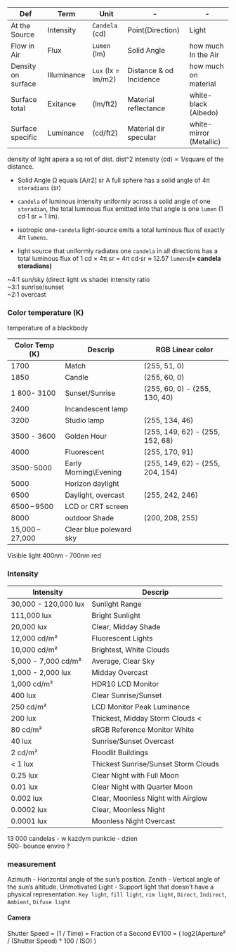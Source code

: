 
 Def | Term | Unit | - |  - |
 --- | --- | --- | --- | - | 
 At the Source  | Intensity | `Candela` (cd) | Point(Direction) | Light
 Flow in Air | Flux | `Lumen` (lm) | Solid Angle | how much In the Air | 
 Density on surface | Illuminance | `Lux` (lx = lm/m2) | Distance & od Incidence | how much on material
 Surface total | Exitance | (lm/ft2) | Material reflectance | white-black (Albedo)
 Surface specific | Luminance | (cd/ft2) | Material dir specular | white-mirror (Metallic)

density of light apera a sq rot of dist. dist^2 intensity (cd) ∝ 1/square of the distance.

- Solid Angle Ω equals [A/r2] sr A full sphere has a solid angle of 4π `steradians` (sr)

- `candela` of luminous intensity uniformly across a solid angle of one `steradian`, the total luminous flux emitted into that angle is one `lumen` (1 cd·1 sr = 1 lm). 
-  isotropic one-`candela` light-source emits a total luminous flux of exactly 4π `lumens`.
- light source that uniformly radiates one `candela` in all directions has a total luminous flux of 1 cd × 4π sr = 4π cd⋅sr ≈ 12.57 `lumens`**(= candela steradians)**  


~4:1 sun/sky (direct light vs shade) intensity ratio   
~3:1 sunrise/sunset    
~2:1 overcast    

### Color temperature (K) 
temperature of a blackbody

Color Temp (K) | Descrip | RGB Linear color |
-- | -- | -- |
1700 |	Match  | (255, 51, 0)
1850 | Candle | (255, 60, 0)
1 800- 3100 | Sunset/Sunrise | (255, 60, 0) - (255, 130, 40)
2400 | Incandescent lamp  |
3200	| Studio lamp  | (255, 134, 46)
3500 - 3600 | Golden Hour |  (255, 149, 62) - (255, 152, 68) 
4000 | Fluorescent |  (255, 170, 91)
3500-5000 | Early Morning\Evening | (255, 149, 62) - (255, 204, 154)
5000	| Horizon daylight   |
6500	| Daylight, overcast   | (255, 242, 246)
6500 – 9500	| LCD or CRT screen  |
8000 | outdoor Shade | (200, 208, 255)
15,000 – 27,000 | Clear blue poleward sky  |


Visible light 400nm - 700nm red


### Intensity
Intensity | Descrip |
-- | -- |
30,000 - 120,000 lux   | Sunlight Range  
111,000 lux | Bright Sunlight    
20,000 lux  | Clear, Midday Shade  
12,000 cd/m² | Fluorescent Lights   
10,000 cd/m² | Brightest, White Clouds   
5,000 - 7,000 cd/m²  | Average, Clear Sky  
1,000 - 2,000 lux  | Midday Overcast  
1,000 cd/m²  | HDR10 LCD Monitor  
400  lux | Clear Sunrise/Sunset 
250 cd/m² | LCD Monitor Peak Luminance 
200 lux | Thickest, Midday Storm Clouds < 
80 cd/m² | sRGB Reference Monitor White   
40 lux | Sunrise/Sunset Overcast 
2 cd/m² | Floodlit Buildings 
< 1 lux | Thickest Sunrise/Sunset Storm Clouds 
0.25 lux | Clear Night with Full Moon
0.01 lux | Clear Night with Quarter Moon 
0.002 lux | Clear, Moonless Night with Airglow 
0.0002 lux | Clear, Moonless Night 
0.0001 lux | Moonless Night Overcast  

13 000 candelas - w kazdym punkcie - dzien  
500- bounce enviro ?

### measurement  
Azimuth - Horizontal angle of the sun’s position.
Zenith - Vertical angle of the sun’s altitude.
Unmotivated Light - Support light that doesn't have a physical representation.
`Key light`, `fill light`, `rim light`, 
`Direct`, `Indirect`, `Ambient`, `Difuse light `  

#### Camera 
Shutter Speed = (1 / Time) = Fraction of a Second
EV100 = ( log2(Aperture² / (Shutter Speed) * 100 / ISO) )

